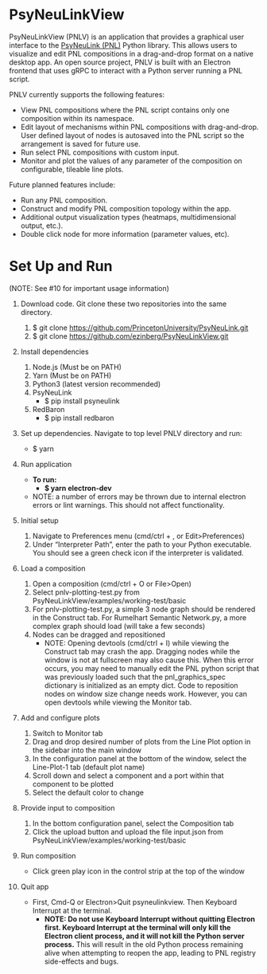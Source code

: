 # PsyNeuLinkView

PsyNeuLinkView (PNLV) is an application that provides a graphical user interface to the [PsyNeuLink (PNL)](https://github.com/PrincetonUniversity/PsyNeuLink) Python library. This allows users to visualize and edit PNL compositions in a drag-and-drop format on a native desktop app. An open source project, PNLV is built with an Electron frontend that uses gRPC to interact with a Python server running a PNL script. 

PNLV currently supports the following features:
- View PNL compositions where the PNL script contains only one composition within its namespace.
- Edit layout of mechanisms within PNL compositions with drag-and-drop. User defined layout of nodes is autosaved into the PNL script so the arrangement is saved for future use.
- Run select PNL compositions with custom input.
- Monitor and plot the values of any parameter of the composition on configurable, tileable line plots.

Future planned features include:
- Run any PNL composition.
- Construct and modify PNL composition topology within the app.
- Additional output visualization types (heatmaps, multidimensional output, etc.).
- Double click node for more information (parameter values, etc).


# Set Up and Run

(NOTE: See #10 for important usage information)

1. Download code. Git clone these two repositories into the same directory.
    1. $ git clone https://github.com/PrincetonUniversity/PsyNeuLink.git
    2. $ git clone https://github.com/ezinberg/PsyNeuLinkView.git

2. Install dependencies
    1. Node.js (Must be on PATH)
    2. Yarn (Must be on PATH)
    3. Python3 (latest version recommended)
    4. PsyNeuLink
        - $ pip install psyneulink
    5. RedBaron
        - $ pip install redbaron

3. Set up dependencies. Navigate to top level PNLV directory and run:
    - $ yarn

4. Run application
    - **To run:**
        - **$ yarn electron-dev**
    - NOTE: a number of errors may be thrown due to internal electron errors or lint warnings. This should not affect functionality.

5. Initial setup 
    1. Navigate to Preferences menu (cmd/ctrl + , or Edit>Preferences)
    2. Under “Interpreter Path”, enter the path to your Python executable. You should see a green check icon if the interpreter is validated.

6. Load a composition
    1. Open a composition (cmd/ctrl + O or File>Open)
    2. Select pnlv-plotting-test.py from PsyNeuLinkView/examples/working-test/basic
    3. For pnlv-plotting-test.py, a simple 3 node graph should be rendered in the Construct tab. For Rumelhart Semantic Network.py, a more complex graph should load (will take a few seconds)
    4. Nodes can be dragged and repositioned
        - NOTE: Opening devtools (cmd/ctrl + I) while viewing the Construct tab may crash the app. Dragging nodes while the window is not at fullscreen may also cause this. When this error occurs, you may need to manually edit the PNL python script that was previously loaded such that the pnl_graphics_spec dictionary is initialized as an empty dict. Code to reposition nodes on window size change needs work. However, you can open devtools while viewing the Monitor tab.

7. Add and configure plots
    1. Switch to Monitor tab
    2. Drag and drop desired number of plots from the Line Plot option in the sidebar into the main window
    3. In the configuration panel at the bottom of the window, select the Line-Plot-1 tab (default plot name)
    4. Scroll down and select a component and a port within that component to be plotted
    5. Select the default color to change

8. Provide input to composition
    1. In the bottom configuration panel, select the Composition tab
    2. Click the upload button and upload the file input.json from PsyNeuLinkView/examples/working-test/basic

9. Run composition
    - Click green play icon in the control strip at the top of the window

10. Quit app
    - First, Cmd-Q or Electron>Quit psyneulinkview. Then Keyboard Interrupt at the terminal.
        - **NOTE: Do not use Keyboard Interrupt without quitting Electron first. Keyboard Interrupt at the terminal will only kill the Electron client process, and it will not kill the Python server process.** This will result in the old Python process remaining alive when attempting to reopen the app, leading to PNL registry side-effects and bugs.

